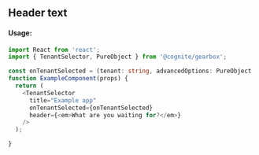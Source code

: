 ## Header text 

<!-- STORY -->

#### Usage:

```typescript jsx
import React from 'react';
import { TenantSelector, PureObject } from '@cognite/gearbox';

const onTenantSelected = (tenant: string, advancedOptions: PureObject | null) => {};
function ExampleComponent(props) {
  return (
    <TenantSelector
      title="Example app"
      onTenantSelected={onTenantSelected}
      header={<em>What are you waiting for?</em>}
    />
  );

}
```
